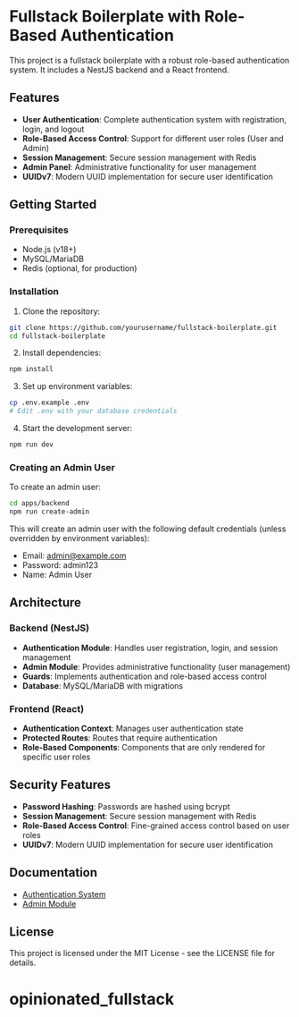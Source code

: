 # Fullstack Boilerplate with Role-Based Authentication

This project is a fullstack boilerplate with a robust role-based authentication system. It includes a NestJS backend and a React frontend.

## Features

- **User Authentication**: Complete authentication system with registration, login, and logout
- **Role-Based Access Control**: Support for different user roles (User and Admin)
- **Session Management**: Secure session management with Redis
- **Admin Panel**: Administrative functionality for user management
- **UUIDv7**: Modern UUID implementation for secure user identification

## Getting Started

### Prerequisites

- Node.js (v18+)
- MySQL/MariaDB
- Redis (optional, for production)

### Installation

1. Clone the repository:

```bash
git clone https://github.com/yourusername/fullstack-boilerplate.git
cd fullstack-boilerplate
```

2. Install dependencies:

```bash
npm install
```

3. Set up environment variables:

```bash
cp .env.example .env
# Edit .env with your database credentials
```

4. Start the development server:

```bash
npm run dev
```

### Creating an Admin User

To create an admin user:

```bash
cd apps/backend
npm run create-admin
```

This will create an admin user with the following default credentials (unless overridden by environment variables):
- Email: admin@example.com
- Password: admin123
- Name: Admin User

## Architecture

### Backend (NestJS)

- **Authentication Module**: Handles user registration, login, and session management
- **Admin Module**: Provides administrative functionality (user management)
- **Guards**: Implements authentication and role-based access control
- **Database**: MySQL/MariaDB with migrations

### Frontend (React)

- **Authentication Context**: Manages user authentication state
- **Protected Routes**: Routes that require authentication
- **Role-Based Components**: Components that are only rendered for specific user roles

## Security Features

- **Password Hashing**: Passwords are hashed using bcrypt
- **Session Management**: Secure session management with Redis
- **Role-Based Access Control**: Fine-grained access control based on user roles
- **UUIDv7**: Modern UUID implementation for secure user identification

## Documentation

- [Authentication System](apps/backend/src/auth/README.md)
- [Admin Module](apps/backend/src/admin/README.md)

## License

This project is licensed under the MIT License - see the LICENSE file for details.
# opinionated_fullstack
